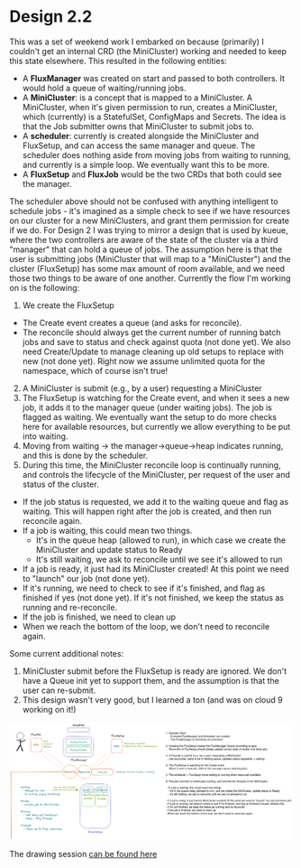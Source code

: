 # Design 2.2

This was a set of weekend work I embarked on because (primarily) I couldn't get an internal CRD (the MiniCluster) working
and needed to keep this state elsewhere. This resulted in the following entities:

 - A **FluxManager** was created on start and passed to both controllers. It would hold a queue of waiting/running jobs.
 - A **MiniCluster**: is a concept that is mapped to a MiniCluster. A MiniCluster, when it's given permission to run, creates a MiniCluster, which (currently) is a StatefulSet, ConfigMaps and Secrets. The idea is that the Job submitter owns that MiniCluster to submit jobs to.
 - A **scheduler**: currently is created alongside the MiniCluster and FluxSetup, and can access the same manager and queue. The scheduler does nothing aside from moving jobs from waiting to running, and currently is a simple loop. We eventually want this to be more.
 - A **FluxSetup** and **FluxJob** would be the two CRDs that both could see the manager.

The scheduler above should not be confused with anything intelligent to schedule jobs - it's imagined as a simple check to see if we have resources on our cluster for a new MiniClusters, and grant them permission for create if we do. For Design 2 I was trying to mirror a design that is used by kueue, where the two controllers are aware of the state of the cluster via a third "manager" that can hold a queue of jobs. The assumption here is that the user is submitting jobs (MiniCluster that will map to a "MiniCluster") and the cluster (FluxSetup) has some max amount of room available, and we need those two things to be aware of one another. Currently the flow I'm working on is the following:

1. We create the FluxSetup
 - The Create event creates a queue (and asks for reconcile).
 -  The reconcile should always get the current number of running batch jobs and save to status and check against quota (not done yet). We also need Create/Update to manage cleaning up old setups to replace with new (not done yet). Right now we assume unlimited quota for the namespace, which of course isn't true!
2. A MiniCluster is submit (e.g., by a user) requesting a MiniCluster
3. The FluxSetup is watching for the Create event, and when it sees a new job, it adds it to the manager queue (under waiting jobs). The job is flagged as waiting. We eventually want the setup to do more checks here for available resources, but currently we allow everything to be put into waiting.
4. Moving from waiting -> the manager->queue->heap indicates running, and this is done by the scheduler.
5. During this time, the MiniCluster reconcile loop is continually running, and controls the lifecycle of the MiniCluster, per request of the user and status of the cluster.
 - If the job status is requested, we add it to the waiting queue and flag as waiting. This will happen right after the job is created, and then run reconcile again.
 - If a job is waiting, this could mean two things.
   - It's in the queue heap (allowed to run), in which case we create the MiniCluster and update status to Ready
   - It's still waiting, we ask to reconcile until we see it's allowed to run
 - If a job is ready, it just had its MiniCluster created! At this point we need to "launch" our job (not done yet).
 - If it's running, we need to check to see if it's finished, and flag as finished if yes (not done yet). If it's not finished, we keep the status as running and re-reconcile.
 - If the job is finished, we need to clean up
 - When we reach the bottom of the loop, we don't need to reconcile again.

Some current additional notes:

1. MiniCluster submit before the FluxSetup is ready are ignored. We don't have a Queue init yet to support them, and the assumption is that the user can re-submit.
2. This design wasn't very good, but I learned a ton (and was on cloud 9 working on it!)


![design-2-v.png](design-two-v.png)

The drawing session [can be found here](https://excalidraw.com/#json=QU4SQU-NMBWZS6dFiqa_1,3pI-im0G_WGhF7UdgJdUOg)
